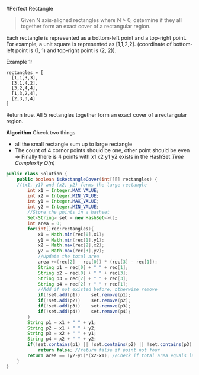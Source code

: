 #Perfect Rectangle
>Given N axis-aligned rectangles where N > 0, determine if they all together form an exact cover of a rectangular region.

Each rectangle is represented as a bottom-left point and a top-right point. For example, a unit square is represented as [1,1,2,2]. (coordinate of bottom-left point is (1, 1) and top-right point is (2, 2)).

Example 1:
```
rectangles = [
  [1,1,3,3],
  [3,1,4,2],
  [3,2,4,4],
  [1,3,2,4],
  [2,3,3,4]
]
```
Return true. All 5 rectangles together form an exact cover of a rectangular region.

**Algorithm**
Check two things
* all the small rectangle sum up to large rectangle
* The count of 4 cornor points should be one, other point should be even => Finally there is 4 points with x1 x2 y1 y2 exists in the HashSet
*Time Complexity O(n)*
```java
public class Solution {
    public boolean isRectangleCover(int[][] rectangles) {
    //(x1, y1) and (x2, y2) forms the large rectangle
        int x1 = Integer.MAX_VALUE;
        int x2 = Integer.MIN_VALUE;
        int y1 = Integer.MAX_VALUE;
        int y2 = Integer.MIN_VALUE;
        //Store the points in a hashset
        Set<String> set = new HashSet<>();
        int area = 0;
        for(int[]rec:rectangles){
            x1 = Math.min(rec[0],x1);
            y1 = Math.min(rec[1],y1);
            x2 = Math.max(rec[2],x2);
            y2 = Math.max(rec[3],y2);
            //Update the total area
            area +=(rec[2] - rec[0]) * (rec[3] - rec[1]);
            String p1 = rec[0] + " " + rec[1];
            String p2 = rec[0] + " " + rec[3];
            String p3 = rec[2] + " " + rec[3];
            String p4 = rec[2] + " " + rec[1];
            //Add if not existed before, otherwise remove
            if(!set.add(p1))    set.remove(p1);
            if(!set.add(p2))    set.remove(p2);
            if(!set.add(p3))    set.remove(p3);
            if(!set.add(p4))    set.remove(p4);
        }
        String p1 = x1 + " " + y1;
        String p2 = x1 + " " + y2;
        String p3 = x2 + " " + y1;
        String p4 = x2 + " " + y2;
        if(!set.contains(p1) || !set.contains(p2) || !set.contains(p3) || !set.contains(p4) || set.size()!=4)
            return false; //return false if point not four
        return area == (y2-y1)*(x2-x1); //Check if total area equals large area
    }
}
```
